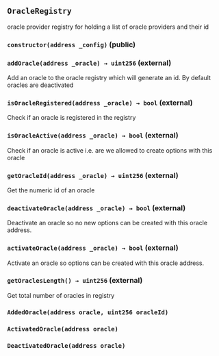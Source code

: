 ## `OracleRegistry`

oracle provider registry for holding a list of oracle providers and their id

### `constructor(address _config)` (public)

### `addOracle(address _oracle) → uint256` (external)

Add an oracle to the oracle registry which will generate an id. By default oracles are deactivated

### `isOracleRegistered(address _oracle) → bool` (external)

Check if an oracle is registered in the registry

### `isOracleActive(address _oracle) → bool` (external)

Check if an oracle is active i.e. are we allowed to create options with this oracle

### `getOracleId(address _oracle) → uint256` (external)

Get the numeric id of an oracle

### `deactivateOracle(address _oracle) → bool` (external)

Deactivate an oracle so no new options can be created with this oracle address.

### `activateOracle(address _oracle) → bool` (external)

Activate an oracle so options can be created with this oracle address.

### `getOraclesLength() → uint256` (external)

Get total number of oracles in registry

### `AddedOracle(address oracle, uint256 oracleId)`

### `ActivatedOracle(address oracle)`

### `DeactivatedOracle(address oracle)`
